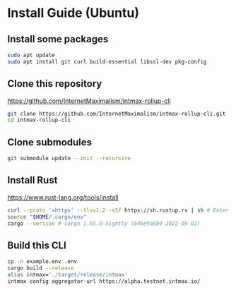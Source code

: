 # Install Guide (Ubuntu)

## Install some packages

```sh
sudo apt update
sudo apt install git curl build-essential libssl-dev pkg-config
```

## Clone this repository

https://github.com/InternetMaximalism/intmax-rollup-cli

```sh
git clone https://github.com/InternetMaximalism/intmax-rollup-cli.git
cd intmax-rollup-cli
```

## Clone submodules

```sh
git submodule update --init --recursive
```

## Install Rust

https://www.rust-lang.org/tools/install

```sh
curl --proto '=https' --tlsv1.2 -sSf https://sh.rustup.rs | sh # Enter
source "$HOME/.cargo/env"
cargo --version # cargo 1.65.0-nightly (646e9a0b9 2022-09-02)
```

## Build this CLI

```sh
cp -n example.env .env
cargo build --release
alias intmax='./target/release/intmax'
intmax config aggregator-url https://alpha.testnet.intmax.io/
```
